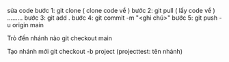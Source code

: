 sửa code
bước 1: git clone ( clone code về )
bước 2: git pull ( lấy code về )
.........
bước 3: git add .
bước 4: git commit -m "<ghi chú>" 
bước 5: git push -u origin main

Trỏ đến nhánh nào 
git checkout main 

Tạo nhánh mới 
git checkout -b project (projecttest: tên nhánh)